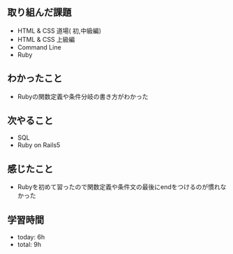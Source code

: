 ## 取り組んだ課題
- HTML & CSS 道場( 初,中級編)
- HTML & CSS 上級編
- Command Line
- Ruby
## わかったこと
 - Rubyの関数定義や条件分岐の書き方がわかった

## 次やること
- SQL
- Ruby on Rails5

## 感じたこと
- Rubyを初めて習ったので関数定義や条件文の最後にendをつけるのが慣れなかった
## 学習時間    
- today: 6h
- total: 9h